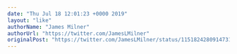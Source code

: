 ```yaml
---
date: "Thu Jul 18 12:01:23 +0000 2019"
layout: "like"
authorName: "James Milner"
authorUrl: "https://twitter.com/JamesLMilner"
originalPost: "https://twitter.com/JamesLMilner/status/1151824280914731008"
---
```


